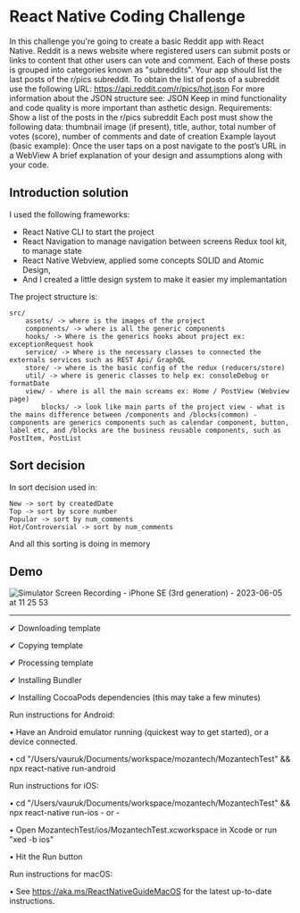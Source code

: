 # React Native Coding Challenge

In this challenge you're going to create a basic Reddit app with React Native.
Reddit is a news website where registered users can submit posts or links to content that other users can vote and comment. Each of these posts is grouped into categories known as "subreddits".
Your app should list the last posts of the r/pics subreddit.
To obtain the list of posts of a subreddit use the following URL:
https://api.reddit.com/r/pics/hot.json
For more information about the JSON structure see:
JSON
Keep in mind functionality and code quality is more important than asthetic design.
Requirements:
Show a list of the posts in the r/pics subreddit
Each post must show the following data: thumbnail image (if present), title, author, total number of votes (score), number of comments and date of creation
Example layout (basic example):
Once the user taps on a post navigate to the post’s URL in a WebView
A brief explanation of your design and assumptions along with your code.

## Introduction solution

I used the following frameworks:

- React Native CLI to start the project 
- React Navigation to manage navigation between screens Redux tool kit, to manage state 
- React Native Webview, applied some concepts SOLID and Atomic Design,
- And I created a little design system to make it easier my implemantation

The project structure is:

```
src/
    assets/ -> where is the images of the project
    components/ -> where is all the generic components
    hooks/ -> Where is the generics hooks about project ex: exceptionRequest hook
    service/ -> Where is the necessary classes to connected the externals services such as REST Api/ GraphQL
    store/ -> where is the basic config of the redux (reducers/store)
    util/ -> where is generic classes to help ex: consoleDebug or formatDate
    view/ - where is all the main screams ex: Home / PostView (Webview page)
        blocks/ -> look like main parts of the project view - what is the mains difference between /components and /blocks(common) - components are generics components such as calendar component, button, label etc, and /blocks are the business reusable components, such as PostItem, PostList

```

## Sort decision

In sort decision used in:

```
New -> sort by createdDate
Top -> sort by score number
Popular -> sort by num_comments
Hot/Controversial -> sort by num_comments
```

And all this sorting is doing in memory

## Demo

![Simulator Screen Recording - iPhone SE (3rd generation) - 2023-06-05 at 11 25 53](https://github.com/vauruk/MozantechTest/assets/12579082/449fb4c9-811c-44ae-b917-b53ab89f3020)



---

✔ Downloading template

✔ Copying template

✔ Processing template

✔ Installing Bundler

✔ Installing CocoaPods dependencies (this may take a few minutes)

Run instructions for Android:

• Have an Android emulator running (quickest way to get started), or a device connected.

• cd "/Users/vauruk/Documents/workspace/mozantech/MozantechTest" && npx react-native run-android


Run instructions for iOS:

• cd "/Users/vauruk/Documents/workspace/mozantech/MozantechTest" && npx react-native run-ios - or -

• Open MozantechTest/ios/MozantechTest.xcworkspace in Xcode or run "xed -b ios"

• Hit the Run button

Run instructions for macOS:

• See https://aka.ms/ReactNativeGuideMacOS for the latest up-to-date instructions.
